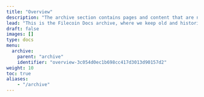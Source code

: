 ```yaml
---
title: "Overview"
description: "The archive section contains pages and content that are no longer relevant to Filecoin, but may be useful for historical reasons."
lead: "This is the Filecoin Docs archive, where we keep old and historical materials that we've accumulated over the years. While these materials may not be used often, we've chosen to keep them around just in case someone wants to read them one day."
draft: false
images: []
type: docs
menu:
  archive:
    parent: "archive"
    identifier: "overview-3c054d0ec1b698cc417d3013d90157d2"
weight: 10
toc: true
aliases:
    - "/archive"
---
```

